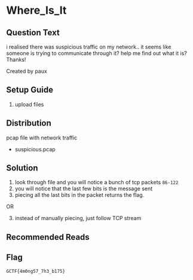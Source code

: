 # Where_Is_It

## Question Text



i realised there was suspicious traffic on my network.. it seems like someone is trying to communicate through it? help me find out what it is?<br>Thanks!

Created by paux



## Setup Guide

1. upload files



## Distribution

pcap file with network traffic
- suspicious.pcap

## Solution

1.	look through file and you will notice a bunch of tcp packets `86-122`
2.	you will notice that the last few bits is the message sent
3. 	piecing all the last bits in the packet returns the flag.

OR	

3.	instead of manually piecing, just follow TCP stream




## Recommended Reads


## Flag
`GCTF{4m0ng57_7h3_b175}`